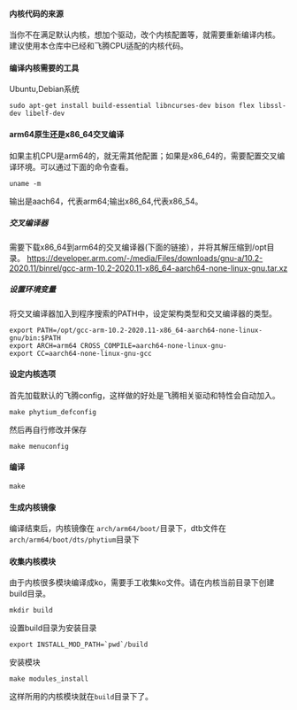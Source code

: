 #### 内核代码的来源

当你不在满足默认内核，想加个驱动，改个内核配置等，就需要重新编译内核。 建议使用本仓库中已经和飞腾CPU适配的内核代码。

#### 编译内核需要的工具
Ubuntu,Debian系统
```shell
sudo apt-get install build-essential libncurses-dev bison flex libssl-dev libelf-dev
```
#### arm64原生还是x86_64交叉编译
如果主机CPU是arm64的，就无需其他配置；如果是x86_64的，需要配置交叉编译环境。可以通过下面的命令查看。
```shell
uname -m
```
输出是aach64，代表arm64;输出x86_64,代表x86_54。
 

##### 交叉编译器
需要下载x86_64到arm64的交叉编译器(下面的链接），并将其解压缩到/opt目录。
https://developer.arm.com/-/media/Files/downloads/gnu-a/10.2-2020.11/binrel/gcc-arm-10.2-2020.11-x86_64-aarch64-none-linux-gnu.tar.xz

##### 设置环境变量
将交叉编译器加入到程序搜索的PATH中，设定架构类型和交叉编译器的类型。
```shell
export PATH=/opt/gcc-arm-10.2-2020.11-x86_64-aarch64-none-linux-gnu/bin:$PATH
export ARCH=arm64 CROSS_COMPILE=aarch64-none-linux-gnu-
export CC=aarch64-none-linux-gnu-gcc
```
#### 设定内核选项
首先加载默认的飞腾config，这样做的好处是飞腾相关驱动和特性会自动加入。
```shell
make phytium_defconfig
```
然后再自行修改并保存
```shell
make menuconfig
```

#### 编译
```shell
make
```

#### 生成内核镜像
编译结束后，内核镜像在 `arch/arm64/boot/`目录下，dtb文件在`arch/arm64/boot/dts/phytium`目录下

#### 收集内核模块
由于内核很多模块编译成ko，需要手工收集ko文件。请在内核当前目录下创建build目录。
```shell
mkdir build
```
设置build目录为安装目录
```shell
export INSTALL_MOD_PATH=`pwd`/build
```
安装模块
```shell
make modules_install
```
这样所用的内核模块就在`build`目录下了。
